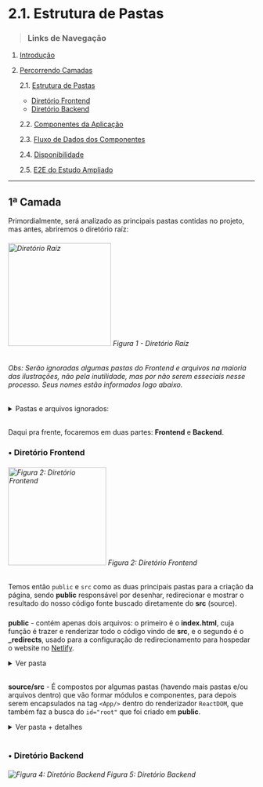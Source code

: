 # 2.1. Estrutura de Pastas

> ### Links de Navegação

1. [Introdução](https://github.com/Sancruz-dev/estudo-ampliado#1-introdução)

2. [Percorrendo Camadas](https://github.com/Sancruz-dev/estudo-ampliado#2-percorrendo-camadas)

   2.1. [Estrutura de Pastas](#)
      - [Diretório Frontend](#-diretório-frontend)
      - [Diretório Backend](#-diretório-backend)

   2.2. [Componentes da Aplicação](/camadas/ii-componentes-da-aplicacao)

   2.3. [Fluxo de Dados dos Componentes](/camadas/iii-fluxo-de-dados-dos-componentes)

   2.4. [Disponibilidade](/camadas/iv-disponibilidade)

   2.5. [E2E do Estudo Ampliado](/camadas/v-e2e-do-estudo-ampliado) 
***

## **1ª Camada**

Primordialmente, será analizado as principais pastas contidas no projeto, mas antes, abriremos o diretório raíz:

###### <img height="210" src="https://user-images.githubusercontent.com/83969467/151673984-0735a035-4851-4797-a134-e7ee85b6a9a2.png" alt="Diretório Raíz" title="Diretório Raíz"> Figura 1 - Diretório Raíz

###### Obs: Serão ignoradas algumas pastas do Frontend e arquivos na maioria das  ilustrações, não pela inutilidade, mas por não serem esseciais nesse processo. Seus nomes estão informados logo abaixo.

<details> 
   <summary>Pastas e arquivos ignorados:</summary> 

   - **Pastas**: node_modules, project_guide, 

   - **Arquivos**: package.json, tsconfig.json, README.md, yarn.lock, .gitignore 
</details> 

<br/>

Daqui pra frente, focaremos em duas partes: **Frontend** e **Backend**. 


### • Diretório Frontend

###### <img height="200" align="bottom" src="https://user-images.githubusercontent.com/83969467/152814920-e7a37634-de52-4dbc-a294-b93dc9cb7315.png" alt="Figura 2: Diretório Frontend" title="Diretório Frontend"> Figura 2: Diretório Frontend

Temos então `public` e `src` como as duas principais pastas para a criação da página, sendo **public** responsável por desenhar, redirecionar e mostrar o resultado do nosso código fonte buscado diretamente do **src** (source).

###

**public** - contém apenas dois arquivos: o primeiro é o **index.html**, cuja função é trazer e renderizar todo o código vindo de **src**, e o segundo é o **_redirects**, usado para a configuração de redirecionamento para hospedar o website no [Netlify](https://www.netlify.com/).
<details> 
   <summary>Ver pasta</summary>

   ###
   ###### <img align="bottom" src="https://user-images.githubusercontent.com/83969467/152815294-83b61296-8ec5-4cfa-b0f9-23af62138e4b.png" alt="Figura 3: Pasta public" title="Pasta public"> Figura 3: Pasta public
</details> 

<br/>

**source/src** - É compostos por algumas pastas (havendo mais pastas e/ou arquivos dentro) que vão formar módulos e componentes, para depois serem encapsulados na tag `<App/>` dentro do renderizador `ReactDOM`, que também faz a busca do `id="root"` que foi criado em **public**.

<details>
   <summary>Ver pasta + detalhes</summary> 

   ###

   ###### <img align="bottom" src="https://user-images.githubusercontent.com/83969467/152855598-e3472f7c-58f7-4a43-a84a-7f5ff27bd1b5.png" alt="Figura 4: Pasta src" title="Pasta src"> Figura 4: Pasta src

   ###

   **assets** - contém nossos bens/recursos de folha de estilo, imagens, fontes e até scripts. Ou seja, é o complemento de conteúdo.

   **components** - permite você dividir a UI em partes independentes, reutilizáveis e pensar em cada parte isoladamente. 

   **pages** - obtém cada página com sua interface completa, com a adição da regra de negócio, captura de argumento passado na rota determinada e manipulação de estrutura de dados.

   **types** - cria a estrutura de tipos do frontend integrando à API.

   **ultils** - guarda arquivos utilitários para auxiliar funções específicas no projeto, como por exemplo a validação de email e criação da variável de ambiente. 

</details> 

<br/>

### • Diretório Backend
###### <img align="bottom" src="https://user-images.githubusercontent.com/83969467/153297522-5595d587-40b6-4a52-9494-918db914d0d2.png" alt="Figura 4: Diretório Backend" title="Diretório Backend"> Figura 5: Diretório Backend
